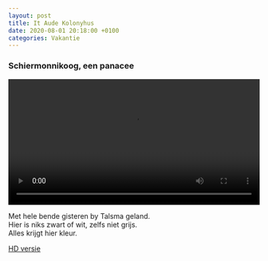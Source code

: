 ```yaml
---
layout: post
title: It Aude Kolonyhus
date: 2020-08-01 20:18:00 +0100
categories: Vakantie
---
```


### Schiermonnikoog, een panacee

 <video style="width:100%" controls>
  <source src="http://prisse.net/schierzat.mp4">
 ![videotag not supported]({{ site.url }}/assets/schierzat.jpg)
</video> 

Met hele bende gisteren by Talsma geland.  
Hier is niks zwart of wit, zelfs niet grijs.  
Alles krijgt hier kleur.

[HD versie](http://prisse.net/schierzat_full.mov)  
